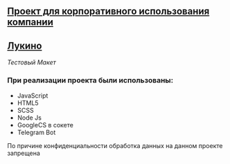 ## <a href="https://stargus.github.io/order_prod/">Проект для корпоративного использования компании</a> 
## <a href= "https://lukino.ru/"> Лукино </a>

*Тестовый Макет*
### При реализации проекта были использованы:
* JavaScript
* HTML5
* SCSS
* Node Js
* GoogleCS в сокете
* Telegram Bot

<p>
  По причине конфиденциальности обработка данных на данном проекте запрещена
</p>
